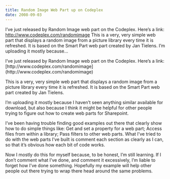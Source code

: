 ```yaml
---
title: Random Image Web Part up on Codeplex
date: 2008-09-03
---
```


I’ve just released by Random Image web part on the Codeplex. Here’s a link: http://www.codeplex.com/randomimage This is a very, very simple web part that displays a random image from a picture library every time it is refreshed. It is based on the Smart Part web part created by Jan Tielens. I’m uploading it mostly because…


<!-- end -->

<div dir="ltr">I’ve just released by Random Image web part on the Codeplex.  Here’s a link: [http://www.codeplex.com/randomimage](http://www.codeplex.com/randomimage)


This is a very, very simple web part that displays a random image from a picture library every time it is refreshed.  It is based on the Smart Part web part created by Jan Tielens.



I’m uploading it mostly because I haven’t seen anything similar available for download, but also because I think it might be helpful for other people trying to figure out how to create web parts for Sharepoint.  

I’ve been having trouble finding good examples out there that clearly show how to do simple things like: Get and set a property for a web part; Access files from within a library; Pass filters to other web parts.  What I’ve tried to do with the web parts I’ve built is comment each section as clearly as I can, so that it’s obvious how each bit of code works.  

Now I mostly do this for myself because, to be honest, I’m still learning.  If I don’t comment what I’ve done, and comment it excessively, I’m liable to forget how I’ve done something.  Hopefully my example will help other people out there trying to wrap there head around the same problems.




